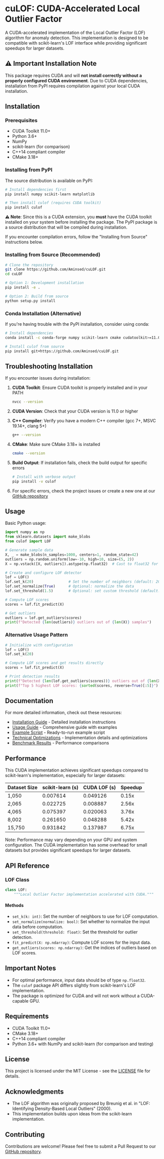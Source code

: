 # cuLOF: CUDA-Accelerated Local Outlier Factor

A CUDA-accelerated implementation of the Local Outlier Factor (LOF) algorithm for anomaly detection. This implementation is designed to be compatible with scikit-learn's LOF interface while providing significant speedups for larger datasets.

## ⚠️ Important Installation Note

This package requires CUDA and will **not install correctly without a properly configured CUDA environment**. Due to CUDA dependencies, installation from PyPI requires compilation against your local CUDA installation.

## Installation

### Prerequisites

- CUDA Toolkit 11.0+
- Python 3.6+
- NumPy
- scikit-learn (for comparison)
- C++14 compliant compiler
- CMake 3.18+

### Installing from PyPI

The source distribution is available on PyPI:

```bash
# Install dependencies first
pip install numpy scikit-learn matplotlib

# Then install culof (requires CUDA toolkit)
pip install culof
```

**⚠️ Note**: Since this is a CUDA extension, you **must** have the CUDA toolkit installed on your system before installing the package. The PyPI package is a source distribution that will be compiled during installation.

If you encounter compilation errors, follow the "Installing from Source" instructions below.

### Installing from Source (Recommended)

```bash
# Clone the repository
git clone https://github.com/Aminsed/cuLOF.git
cd cuLOF

# Option 1: Development installation
pip install -e .

# Option 2: Build from source
python setup.py install
```

### Conda Installation (Alternative)

If you're having trouble with the PyPI installation, consider using conda:

```bash
# Install dependencies
conda install -c conda-forge numpy scikit-learn cmake cudatoolkit>=11.0

# Install culof from source
pip install git+https://github.com/Aminsed/cuLOF.git
```

## Troubleshooting Installation

If you encounter issues during installation:

1. **CUDA Toolkit**: Ensure CUDA toolkit is properly installed and in your PATH
   ```bash
   nvcc --version
   ```

2. **CUDA Version**: Check that your CUDA version is 11.0 or higher

3. **C++ Compiler**: Verify you have a modern C++ compiler (gcc 7+, MSVC 19.14+, clang 5+)
   ```bash
   g++ --version
   ```

4. **CMake**: Make sure CMake 3.18+ is installed
   ```bash
   cmake --version
   ```

5. **Build Output**: If installation fails, check the build output for specific errors
   ```bash
   # Install with verbose output
   pip install -v culof
   ```

6. For specific errors, check the project issues or create a new one at our [GitHub repository](https://github.com/Aminsed/cuLOF/issues)

## Usage

Basic Python usage:

```python
import numpy as np
from sklearn.datasets import make_blobs
from culof import LOF

# Generate sample data
X, _ = make_blobs(n_samples=1000, centers=1, random_state=42)
outliers = np.random.uniform(low=-10, high=10, size=(5, 2))
X = np.vstack([X, outliers]).astype(np.float32)  # Cast to float32 for optimal performance

# Create and configure LOF detector
lof = LOF()
lof.set_k(20)                # Set the number of neighbors (default: 20)
lof.set_normalize(True)      # Optional: normalize the data
lof.set_threshold(1.5)       # Optional: set custom threshold (default: 1.5)

# Compute LOF scores
scores = lof.fit_predict(X)  

# Get outliers
outliers = lof.get_outliers(scores)
print(f"Detected {len(outliers)} outliers out of {len(X)} samples")
```

### Alternative Usage Pattern

```python
# Initialize with configuration
lof = LOF()
lof.set_k(20)

# Compute LOF scores and get results directly 
scores = lof.fit_predict(X)

# Print detection results
print(f"Detected {len(lof.get_outliers(scores))} outliers out of {len(X)} samples")
print(f"Top 5 highest LOF scores: {sorted(scores, reverse=True)[:5]}")
```

## Documentation

For more detailed information, check out these resources:

- [Installation Guide](INSTALL.md) - Detailed installation instructions
- [Usage Guide](docs/usage_guide.md) - Comprehensive guide with examples
- [Example Script](docs/example.py) - Ready-to-run example script
- [Technical Optimizations](docs/technical_optimizations.md) - Implementation details and optimizations
- [Benchmark Results](docs/benchmark_results.md) - Performance comparisons

## Performance

This CUDA implementation achieves significant speedups compared to scikit-learn's implementation, especially for larger datasets:

| Dataset Size | scikit-learn (s) | CUDA LOF (s) | Speedup |
|--------------|------------------|--------------|---------|
| 1,050        | 0.007614         | 0.049126     | 0.15x   |
| 2,065        | 0.022725         | 0.008887     | 2.56x   |
| 4,065        | 0.075397         | 0.020063     | 3.76x   |
| 8,002        | 0.261650         | 0.048288     | 5.42x   |
| 15,750       | 0.931842         | 0.137987     | 6.75x   |

Note: Performance may vary depending on your GPU and system configuration. The CUDA implementation has some overhead for small datasets but provides significant speedups for larger datasets.

## API Reference

### LOF Class

```python
class LOF:
    """Local Outlier Factor implementation accelerated with CUDA."""
```

#### Methods

- `set_k(k: int)`: Set the number of neighbors to use for LOF computation.
- `set_normalize(normalize: bool)`: Set whether to normalize the input data before computation.
- `set_threshold(threshold: float)`: Set the threshold for outlier detection.
- `fit_predict(X: np.ndarray)`: Compute LOF scores for the input data.
- `get_outliers(scores: np.ndarray)`: Get the indices of outliers based on LOF scores.

## Important Notes

- For optimal performance, input data should be of type `np.float32`.
- The `culof` package API differs slightly from scikit-learn's LOF implementation.
- The package is optimized for CUDA and will not work without a CUDA-capable GPU.

## Requirements

- CUDA Toolkit 11.0+
- CMake 3.18+
- C++14 compliant compiler
- Python 3.6+ with NumPy and scikit-learn (for comparison and testing)

## License

This project is licensed under the MIT License - see the [LICENSE](LICENSE) file for details.

## Acknowledgments

- The LOF algorithm was originally proposed by Breunig et al. in "LOF: Identifying Density-Based Local Outliers" (2000).
- This implementation builds upon ideas from the scikit-learn implementation.

## Contributing

Contributions are welcome! Please feel free to submit a Pull Request to our [GitHub repository](https://github.com/Aminsed/cuLOF). 